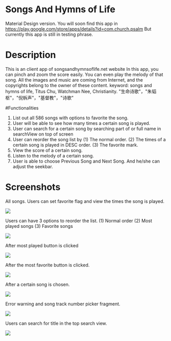 # Songs And Hymns of Life
Material Design version.
You will soon find this app in https://play.google.com/store/apps/details?id=com.church.psalm
But currently this app is still in testing phrase.

# Description
This is an client app of songsandhymnsoflife.net website
In this app, you can pinch and zoom the score easily. You can even play the melody of that song.
All the images and music are coming from Internet, and the copyrights belong to the owner of these content.
keyword: songs and hymns of life, Titus Chu, Watchman Nee, Christianity. "生命诗歌"，"朱韬枢"，"倪柝声"，"基督教"，"诗歌"

#Functionalities
1. List out all 586 songs with options to favorite the song.
2. User will be able to see how many times a certain song is played.
3. User can search for a certain song by searching part of or full name in searchView on top of screen
4. User can reorder the song list by
	(1) The normal order.
    (2) The times of a certain song is played in DESC order.
    (3) The favorite mark.
5. View the score of a certain song.
6. Listen to the melody of a certain song.
7. User is able to choose Previous Song and Next Song. And he/she can adjust the seekbar. 

# Screenshots
All songs. Users can set favorite flag and view the times the song is played.

![](https://cloud.githubusercontent.com/assets/4451159/10701988/6b0aa6e2-798c-11e5-8c10-3603e219968c.png)

Users can have 3 options to reorder the list. 
(1) Normal order
(2) Most played songs
(3) Favorite songs

![](https://cloud.githubusercontent.com/assets/4451159/10701992/6b103b02-798c-11e5-9bc6-5e23ec8d13d9.png)

After most played button is clicked

![](https://cloud.githubusercontent.com/assets/4451159/10701990/6b0da77a-798c-11e5-9c0e-3f7ee69d65fc.png)

After the most favorite button is clicked.

![](https://cloud.githubusercontent.com/assets/4451159/10701989/6b0bacc2-798c-11e5-8868-4dd116bca576.png)

After a certain song is chosen.

![](https://cloud.githubusercontent.com/assets/4451159/10701991/6b0f8d38-798c-11e5-9ece-bedc403d4c97.png)

Error warning and song track number picker fragment. 

![](https://cloud.githubusercontent.com/assets/4451159/10701993/6b145f2a-798c-11e5-804b-295e5fecc6f6.png)

Users can search for title in the top search view.

![](https://cloud.githubusercontent.com/assets/4451159/10701987/6b0a5ade-798c-11e5-9828-23defc0249aa.png)





